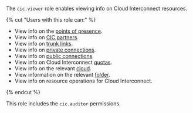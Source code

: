 The `cic.viewer` role enables viewing info on Cloud Interconnect resources.


{% cut "Users with this role can:" %}

* View info on the [points of presence](../../interconnect/concepts/pops.md).
* View info on [CIC partners](../../interconnect/concepts/partners.md).
* View info on [trunk links](../../interconnect/concepts/trunk.md).
* View info on [private connections](../../interconnect/concepts/priv-con.md).
* View info on [public connections](../../interconnect/concepts/pub-con.md).
* View info on Cloud Interconnect [quotas](../../interconnect/concepts/limits.md#interconnect-quotas).
* View info on the relevant [cloud](../../resource-manager/concepts/resources-hierarchy.md#cloud).
* View information on the relevant [folder](../../resource-manager/concepts/resources-hierarchy.md#folder).
* View info on resource operations for Cloud Interconnect.

{% endcut %}

This role includes the `cic.auditor` permissions.